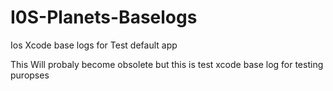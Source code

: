 # I0S-Planets-Baselogs
Ios Xcode base logs for Test default app

This Will probaly become obsolete but this is test xcode base log for testing puropses
